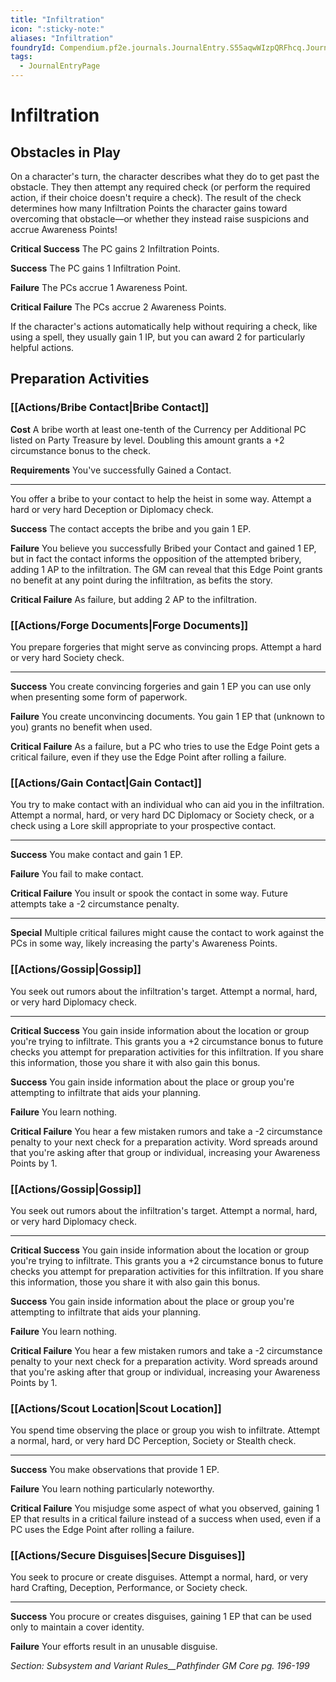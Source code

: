 ```yaml
---
title: "Infiltration"
icon: ":sticky-note:"
aliases: "Infiltration"
foundryId: Compendium.pf2e.journals.JournalEntry.S55aqwWIzpQRFhcq.JournalEntryPage.14gM2CIUCwZvxr3W
tags:
  - JournalEntryPage
---
```


# Infiltration
## Obstacles in Play

On a character's turn, the character describes what they do to get past the obstacle. They then attempt any required check (or perform the required action, if their choice doesn't require a check). The result of the check determines how many Infiltration Points the character gains toward overcoming that obstacle—or whether they instead raise suspicions and accrue Awareness Points!

**Critical Success** The PC gains 2 Infiltration Points.

**Success** The PC gains 1 Infiltration Point.

**Failure** The PCs accrue 1 Awareness Point.

**Critical Failure** The PCs accrue 2 Awareness Points.

If the character's actions automatically help without requiring a check, like using a spell, they usually gain 1 IP, but you can award 2 for particularly helpful actions.

## Preparation Activities

### [[Actions/Bribe Contact|Bribe Contact]]

**Cost** A bribe worth at least one-tenth of the Currency per Additional PC listed on Party Treasure by level. Doubling this amount grants a +2 circumstance bonus to the check.

**Requirements** You've successfully Gained a Contact.

* * *

You offer a bribe to your contact to help the heist in some way. Attempt a hard or very hard Deception or Diplomacy check.

**Success** The contact accepts the bribe and you gain 1 EP.

**Failure** You believe you successfully Bribed your Contact and gained 1 EP, but in fact the contact informs the opposition of the attempted bribery, adding 1 AP to the infiltration. The GM can reveal that this Edge Point grants no benefit at any point during the infiltration, as befits the story.

**Critical Failure** As failure, but adding 2 AP to the infiltration.

### [[Actions/Forge Documents|Forge Documents]]

You prepare forgeries that might serve as convincing props. Attempt a hard or very hard Society check.

* * *

**Success** You create convincing forgeries and gain 1 EP you can use only when presenting some form of paperwork.

**Failure** You create unconvincing documents. You gain 1 EP that (unknown to you) grants no benefit when used.

**Critical Failure** As a failure, but a PC who tries to use the Edge Point gets a critical failure, even if they use the Edge Point after rolling a failure.

### [[Actions/Gain Contact|Gain Contact]]

You try to make contact with an individual who can aid you in the infiltration. Attempt a normal, hard, or very hard DC Diplomacy or Society check, or a check using a Lore skill appropriate to your prospective contact.

* * *

**Success** You make contact and gain 1 EP.

**Failure** You fail to make contact.

**Critical Failure** You insult or spook the contact in some way. Future attempts take a -2 circumstance penalty.

* * *

**Special** Multiple critical failures might cause the contact to work against the PCs in some way, likely increasing the party's Awareness Points.

### [[Actions/Gossip|Gossip]]

You seek out rumors about the infiltration's target. Attempt a normal, hard, or very hard Diplomacy check.

* * *

**Critical Success** You gain inside information about the location or group you're trying to infiltrate. This grants you a +2 circumstance bonus to future checks you attempt for preparation activities for this infiltration. If you share this information, those you share it with also gain this bonus.

**Success** You gain inside information about the place or group you're attempting to infiltrate that aids your planning.

**Failure** You learn nothing.

**Critical Failure** You hear a few mistaken rumors and take a -2 circumstance penalty to your next check for a preparation activity. Word spreads around that you're asking after that group or individual, increasing your Awareness Points by 1.

### [[Actions/Gossip|Gossip]]

You seek out rumors about the infiltration's target. Attempt a normal, hard, or very hard Diplomacy check.

* * *

**Critical Success** You gain inside information about the location or group you're trying to infiltrate. This grants you a +2 circumstance bonus to future checks you attempt for preparation activities for this infiltration. If you share this information, those you share it with also gain this bonus.

**Success** You gain inside information about the place or group you're attempting to infiltrate that aids your planning.

**Failure** You learn nothing.

**Critical Failure** You hear a few mistaken rumors and take a -2 circumstance penalty to your next check for a preparation activity. Word spreads around that you're asking after that group or individual, increasing your Awareness Points by 1.

### [[Actions/Scout Location|Scout Location]]

You spend time observing the place or group you wish to infiltrate. Attempt a normal, hard, or very hard DC Perception, Society or Stealth check.

* * *

**Success** You make observations that provide 1 EP.

**Failure** You learn nothing particularly noteworthy.

**Critical Failure** You misjudge some aspect of what you observed, gaining 1 EP that results in a critical failure instead of a success when used, even if a PC uses the Edge Point after rolling a failure.

### [[Actions/Secure Disguises|Secure Disguises]]

You seek to procure or create disguises. Attempt a normal, hard, or very hard Crafting, Deception, Performance, or Society check.

* * *

**Success** You procure or creates disguises, gaining 1 EP that can be used only to maintain a cover identity.

**Failure** Your efforts result in an unusable disguise.

_Section: Subsystem and Variant Rules__Pathfinder GM Core pg. 196-199_